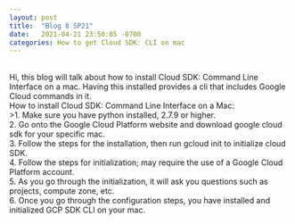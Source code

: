 ```yaml
---
layout: post
title:  "Blog 8 SP21"
date:   2021-04-21 23:50:05 -0700
categories: How to get Cloud SDK: CLI on mac
---
```

<br />
Hi, this blog will talk about how to install Cloud SDK: Command Line Interface on a mac. Having this installed provides a cli that includes Google Cloud commands in it.
<br />
How to install Cloud SDK: Command Line Interface on a Mac:<br />
>1. Make sure you have python installed, 2.7.9 or higher.<br />
2. Go onto the Google Cloud Platform website and download google cloud sdk for your specific mac.<br />
3. Follow the steps for the installation, then run gcloud init to initialize cloud SDK.<br />
4. Follow the steps for initialization; may require the use of a Google Cloud Platform account.<br />
5. As you go through the initialization, it will ask you questions such as projects, compute zone, etc. <br />
6. Once you go through the configuration steps, you have installed and initialized GCP SDK CLI on your mac.
<br />
